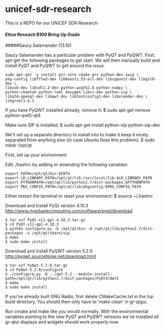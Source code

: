 unicef-sdr-research
===================

This is a REPO for our UNICEF SDR Research 




#### Ettus Reseach B100 Bring Up Guide

#####Saucy Salamander (13.10)

Saucy Salamander has a particular problem with PyQT and PyQWT. First, apt-get the following packages to get start. We will then manually build and install PyQT and PyQWT to get around the issue.

	sudo apt-get -y install git-core cmake g++ python-dev swig \
	pkg-config libfftw3-dev libboost1.53-all-dev libcppunit-dev libgsl0-dev \
	libusb-dev libsdl1.2-dev python-wxgtk2.8 python-numpy \
	python-cheetah python-lxml doxygen libxi-dev python-sip \
	libqt4-opengl-dev libqwt-dev libfontconfig1-dev libxrender-dev \
	libgruel3.6.1

If you have PyQWT installed already, remove it:
	$ sudo apt-get remove python-qwt5-qt4

Make sure SIP is installed:
	$ sudo apt-get install python-sip python-sip-dev

We'll set up a separate directory to install into to make it keep it nicely separated from anything else (in case Ubuntu fixes this problem).
	$ sudo mkdir /opt/qt

First, set up your environment

Edit ./bashrc by adding or amending the following variables:

	export PATH=/opt/qt/bin:$PATH
	export LD_LIBRARY_PATH=/opt/qt/lib:/usr/local/lib:$LD_LIBRARY_PATH
	export PYTHONPATH=/opt/qt/lib/python2.7/dist-packages:$PYTHONPATH
	export PKG_CONFIG_PATH=/opt/qt/lib/pkgconfig:$PKG_CONFIG_PATH

Either restart the terminal or reset your environment:
	$ source ~/.bashrc

Download and install PyQt version 4.10.3
http://www.riverbankcomputing.com/software/pyqt/download

	$ tar xzf PyQt-x11-gpl-4.10.3.tar.gz
	$ cd PyQt-x11-gpl-4.10.3
	$ python configure.py -b /opt/qt/bin -d /opt/qt/lib/python2.7/dist-packages -v /opt/qt/share/sip
	$ make
	$ sudo make install

Download and install PyQWT version 5.2.0
http://pyqwt.sourceforge.net/download.html

	$ tar xzf PyQwt-5.2.0.tar.gz
	$ cd PyQwt-5.2.0/configure
	$ ./configure.py -Q ../qwt-5.2 --module-install-path=/opt/qt/lib/python2.7/dist-packages/PyQt4/Qwt5
	$ make
	$ sudo make install

If you've already built GNU Radio, first delete CMakeCache.txt in the top build directory. You should then only have to 'make clean' in gr-qtgui.

Run cmake and make like you would normally. With the environmental variables pointing to the new PyQT and PyQWT versions we've installed all gr-qtui displays and widgets should work properly now.

